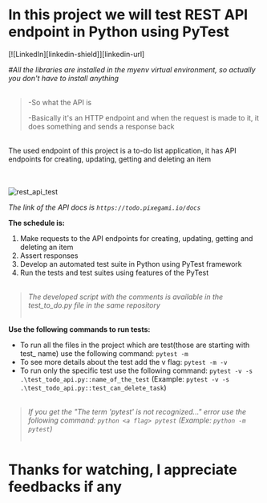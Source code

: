 # In this project we will test REST API endpoint in Python using PyTest 
[![LinkedIn][linkedin-shield]][linkedin-url]
<br />

_#All the libraries are installed in the myenv virtual environment, so actually you don't have to install anything_ <br /><br />

> -So what the API is
>
> -Basically it's an HTTP endpoint and when the request is made to it, it does something and sends a response back 
<br />
The used endpoint of this project is a to-do list application, 
it has API endpoints for creating, updating, getting and deleting an item <br /><br />
<br />

![rest_api_test](https://github.com/da-vincis/RestAPI/assets/139674525/b3a7eb38-ee69-471d-a74e-167f165c5f67)


_The link of the API docs is `https://todo.pixegami.io/docs`_<br />

**The schedule is:**
1. Make requests to the API endpoints for creating, updating, getting and deleting an item
2. Assert responses
3. Develop an automated test suite in Python using PyTest framework
4. Run the tests and test suites using features of the PyTest <br /><br />

> _The developed script with the comments is available in the test_to_do.py file in the same repository_ <br /><br />

**Use the following commands to run tests:**

- To run all the files in the project which are test(those are starting with test_ name) use the following command: `pytest -m`
- To see more details about the test add the v flag: `pytest -m -v`
- To run only the specific test use the following command: `pytest -v -s .\test_todo_api.py::name_of_the_test` (Example: `pytest -v -s .\test_todo_api.py::test_can_delete_task`) <br /><br />
> _If you get the "The term 'pytest' is not recognized..." error use the following command: `python <a flag> pytest` (Example: `python -m pytest`)_<br /><br />
# Thanks for watching, I appreciate feedbacks if any <br />
